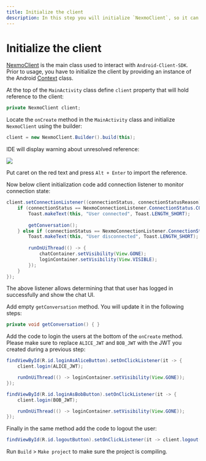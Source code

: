 ```yaml
---
title: Initialize the client
description: In this step you will initialize `NexmoClient`, so it can be used within the application.
---
```


# Initialize the client

[NexmoClient](https://developer.nexmo.com/sdk/stitch/android/com/nexmo/client/NexmoClient.html) is the main class used to interact with `Android-Client-SDK`. Prior to usage, you have to initialize the client by providing an instance of the Android [Context](https://developer.android.com/reference/android/content/Context) class. 

At the top of the `MainActivity` class define `client` property that will hold reference to the client:

```java
private NexmoClient client;
```

Locate the `onCreate` method in the `MainActivity` class and initialize `NexmoClient` using the builder:

```java
client = new NexmoClient.Builder().build(this);
```

IDE will display warning about unresolved reference:

![](/screenshots/tutorials/client-sdk/android-shared/missing-import-kotlin.png)

Put caret on the red text and press `Alt + Enter` to import the reference.

Now below client initialization code add connection listener to monitor connection state:

```java
client.setConnectionListener((connectionStatus, connectionStatusReason) -> {
    if (connectionStatus == NexmoConnectionListener.ConnectionStatus.CONNECTED) {
        Toast.makeText(this, "User connected", Toast.LENGTH_SHORT);
        
        getConversation();
    } else if (connectionStatus == NexmoConnectionListener.ConnectionStatus.DISCONNECTED) {
        Toast.makeText(this, "User disconnected", Toast.LENGTH_SHORT);
        
        runOnUiThread(() -> {
            chatContainer.setVisibility(View.GONE);
            loginContainer.setVisibility(View.VISIBLE);
        });
    }
});
```

 The above listener allows determining that that user has logged in successfully and show the chat UI. 
 
 Add empty `getConversation` method. You will update it in the following steps:

```java
private void getConversation() { }
```

 Add the code to login the users at the bottom of the `onCreate` method. Please make sure to replace `ALICE_JWT` and `BOB_JWT` with the JWT you created during a previous step:

```java
findViewById(R.id.loginAsAliceButton).setOnClickListener(it -> {
    client.login(ALICE_JWT);

    runOnUiThread(() -> loginContainer.setVisibility(View.GONE));
});

findViewById(R.id.loginAsBobButton).setOnClickListener(it -> {
    client.login(BOB_JWT);

    runOnUiThread(() -> loginContainer.setVisibility(View.GONE));
});
```

Finally in the same method add the code to logout the user:

```java
findViewById(R.id.logoutButton).setOnClickListener(it -> client.logout());
```

Run `Build` > `Make project` to make sure the project is compiling.
